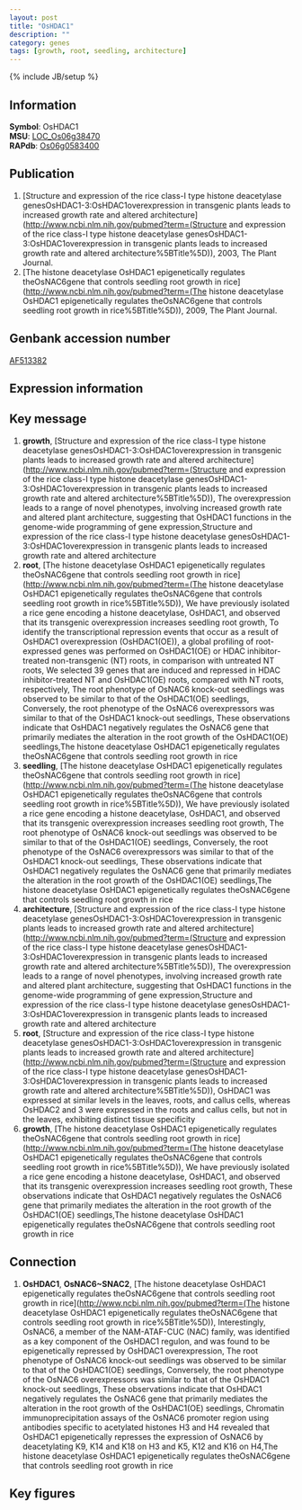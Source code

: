 ```yaml
---
layout: post
title: "OsHDAC1"
description: ""
category: genes
tags: [growth, root, seedling, architecture]
---
```

{% include JB/setup %}

## Information
__Symbol__: OsHDAC1  
__MSU__: [LOC_Os06g38470](http://rice.plantbiology.msu.edu/cgi-bin/ORF_infopage.cgi?orf=LOC_Os06g38470)  
__RAPdb__: [Os06g0583400](http://rapdb.dna.affrc.go.jp/viewer/gbrowse_details/irgsp1?name=Os06g0583400)  

## Publication
1. [Structure and expression of the rice class-I type histone deacetylase genesOsHDAC1-3:OsHDAC1overexpression in transgenic plants leads to increased growth rate and altered architecture](http://www.ncbi.nlm.nih.gov/pubmed?term=(Structure and expression of the rice class-I type histone deacetylase genesOsHDAC1-3:OsHDAC1overexpression in transgenic plants leads to increased growth rate and altered architecture%5BTitle%5D)), 2003, The Plant Journal.
2. [The histone deacetylase OsHDAC1 epigenetically regulates theOsNAC6gene that controls seedling root growth in rice](http://www.ncbi.nlm.nih.gov/pubmed?term=(The histone deacetylase OsHDAC1 epigenetically regulates theOsNAC6gene that controls seedling root growth in rice%5BTitle%5D)), 2009, The Plant Journal.

## Genbank accession number
[AF513382](http://www.ncbi.nlm.nih.gov/nuccore/AF513382)

## Expression information

## Key message
1. __growth__, [Structure and expression of the rice class-I type histone deacetylase genesOsHDAC1-3:OsHDAC1overexpression in transgenic plants leads to increased growth rate and altered architecture](http://www.ncbi.nlm.nih.gov/pubmed?term=(Structure and expression of the rice class-I type histone deacetylase genesOsHDAC1-3:OsHDAC1overexpression in transgenic plants leads to increased growth rate and altered architecture%5BTitle%5D)),  The overexpression leads to a range of novel phenotypes, involving increased growth rate and altered plant architecture, suggesting that OsHDAC1 functions in the genome-wide programming of gene expression,Structure and expression of the rice class-I type histone deacetylase genesOsHDAC1-3:OsHDAC1overexpression in transgenic plants leads to increased growth rate and altered architecture
2. __root__, [The histone deacetylase OsHDAC1 epigenetically regulates theOsNAC6gene that controls seedling root growth in rice](http://www.ncbi.nlm.nih.gov/pubmed?term=(The histone deacetylase OsHDAC1 epigenetically regulates theOsNAC6gene that controls seedling root growth in rice%5BTitle%5D)), We have previously isolated a rice gene encoding a histone deacetylase, OsHDAC1, and observed that its transgenic overexpression increases seedling root growth, To identify the transcriptional repression events that occur as a result of OsHDAC1 overexpression (OsHDAC1(OE)), a global profiling of root-expressed genes was performed on OsHDAC1(OE) or HDAC inhibitor-treated non-transgenic (NT) roots, in comparison with untreated NT roots, We selected 39 genes that are induced and repressed in HDAC inhibitor-treated NT and OsHDAC1(OE) roots, compared with NT roots, respectively, The root phenotype of OsNAC6 knock-out seedlings was observed to be similar to that of the OsHDAC1(OE) seedlings, Conversely, the root phenotype of the OsNAC6 overexpressors was similar to that of the OsHDAC1 knock-out seedlings, These observations indicate that OsHDAC1 negatively regulates the OsNAC6 gene that primarily mediates the alteration in the root growth of the OsHDAC1(OE) seedlings,The histone deacetylase OsHDAC1 epigenetically regulates theOsNAC6gene that controls seedling root growth in rice
3. __seedling__, [The histone deacetylase OsHDAC1 epigenetically regulates theOsNAC6gene that controls seedling root growth in rice](http://www.ncbi.nlm.nih.gov/pubmed?term=(The histone deacetylase OsHDAC1 epigenetically regulates theOsNAC6gene that controls seedling root growth in rice%5BTitle%5D)), We have previously isolated a rice gene encoding a histone deacetylase, OsHDAC1, and observed that its transgenic overexpression increases seedling root growth, The root phenotype of OsNAC6 knock-out seedlings was observed to be similar to that of the OsHDAC1(OE) seedlings, Conversely, the root phenotype of the OsNAC6 overexpressors was similar to that of the OsHDAC1 knock-out seedlings, These observations indicate that OsHDAC1 negatively regulates the OsNAC6 gene that primarily mediates the alteration in the root growth of the OsHDAC1(OE) seedlings,The histone deacetylase OsHDAC1 epigenetically regulates theOsNAC6gene that controls seedling root growth in rice
4. __architecture__, [Structure and expression of the rice class-I type histone deacetylase genesOsHDAC1-3:OsHDAC1overexpression in transgenic plants leads to increased growth rate and altered architecture](http://www.ncbi.nlm.nih.gov/pubmed?term=(Structure and expression of the rice class-I type histone deacetylase genesOsHDAC1-3:OsHDAC1overexpression in transgenic plants leads to increased growth rate and altered architecture%5BTitle%5D)),  The overexpression leads to a range of novel phenotypes, involving increased growth rate and altered plant architecture, suggesting that OsHDAC1 functions in the genome-wide programming of gene expression,Structure and expression of the rice class-I type histone deacetylase genesOsHDAC1-3:OsHDAC1overexpression in transgenic plants leads to increased growth rate and altered architecture
5. __root__, [Structure and expression of the rice class-I type histone deacetylase genesOsHDAC1-3:OsHDAC1overexpression in transgenic plants leads to increased growth rate and altered architecture](http://www.ncbi.nlm.nih.gov/pubmed?term=(Structure and expression of the rice class-I type histone deacetylase genesOsHDAC1-3:OsHDAC1overexpression in transgenic plants leads to increased growth rate and altered architecture%5BTitle%5D)),  OsHDAC1 was expressed at similar levels in the leaves, roots, and callus cells, whereas OsHDAC2 and 3 were expressed in the roots and callus cells, but not in the leaves, exhibiting distinct tissue specificity
6. __growth__, [The histone deacetylase OsHDAC1 epigenetically regulates theOsNAC6gene that controls seedling root growth in rice](http://www.ncbi.nlm.nih.gov/pubmed?term=(The histone deacetylase OsHDAC1 epigenetically regulates theOsNAC6gene that controls seedling root growth in rice%5BTitle%5D)), We have previously isolated a rice gene encoding a histone deacetylase, OsHDAC1, and observed that its transgenic overexpression increases seedling root growth, These observations indicate that OsHDAC1 negatively regulates the OsNAC6 gene that primarily mediates the alteration in the root growth of the OsHDAC1(OE) seedlings,The histone deacetylase OsHDAC1 epigenetically regulates theOsNAC6gene that controls seedling root growth in rice

## Connection
1. __OsHDAC1__, __OsNAC6~SNAC2__, [The histone deacetylase OsHDAC1 epigenetically regulates theOsNAC6gene that controls seedling root growth in rice](http://www.ncbi.nlm.nih.gov/pubmed?term=(The histone deacetylase OsHDAC1 epigenetically regulates theOsNAC6gene that controls seedling root growth in rice%5BTitle%5D)),  Interestingly, OsNAC6, a member of the NAM-ATAF-CUC (NAC) family, was identified as a key component of the OsHDAC1 regulon, and was found to be epigenetically repressed by OsHDAC1 overexpression, The root phenotype of OsNAC6 knock-out seedlings was observed to be similar to that of the OsHDAC1(OE) seedlings, Conversely, the root phenotype of the OsNAC6 overexpressors was similar to that of the OsHDAC1 knock-out seedlings, These observations indicate that OsHDAC1 negatively regulates the OsNAC6 gene that primarily mediates the alteration in the root growth of the OsHDAC1(OE) seedlings, Chromatin immunoprecipitation assays of the OsNAC6 promoter region using antibodies specific to acetylated histones H3 and H4 revealed that OsHDAC1 epigenetically represses the expression of OsNAC6 by deacetylating K9, K14 and K18 on H3 and K5, K12 and K16 on H4,The histone deacetylase OsHDAC1 epigenetically regulates theOsNAC6gene that controls seedling root growth in rice

## Key figures


